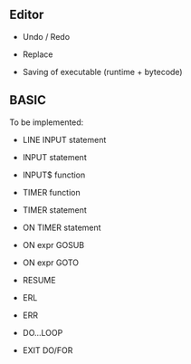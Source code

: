 ## Editor

- Undo / Redo
- Replace

- Saving of executable (runtime + bytecode)

## BASIC

To be implemented:

- LINE INPUT statement
- INPUT statement
- INPUT$ function
- TIMER function
- TIMER statement
- ON TIMER statement
- ON expr GOSUB
- ON expr GOTO

- RESUME
- ERL
- ERR

- DO...LOOP
- EXIT DO/FOR
